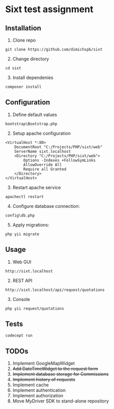 # Sixt test assignment

## Installation

1. Clone repo

```
git clone https://github.com/dimichspb/sixt
```

2. Change directory

```
cd sixt
```

3. Install dependenies

```
composer install
```

## Configuration

1. Define default values

```
bootstrap\Bootstrap.php
```

2. Setup apache configuration

```
<VirtualHost *:80>
    DocumentRoot "C:/Projects/PHP/sixt/web"
    ServerName sixt.localhost
    <Directory "C:/Projects/PHP/sixt/web">
        Options -Indexes +FollowSymLinks
        AllowOverride All
        Require all Granted
    </Directory>
</VirtualHost>
```

3. Restart apache service

```
apachectl restart
```

4. Configure database connection:

```
config\db.php
```

5. Apply migrations:

```
php yii migrate
```

## Usage

1. Web GUI

```
http://sixt.localhost
```

2. REST API

```
http://sixt.localhost/api/request/quotations
```

3. Console

```
php yii request/quotations
```

## Tests

```
codecept run
```

## TODOs

1. Implement GoogleMapWidget
2. ~~Add DateTimeWidget to the request form~~
3. ~~Implement database storage for Commissions~~
4. ~~Implement history of requests~~
5. Implement cache
6. Implement authentication
7. Implement authorization
8. Move MyDriver SDK to stand-alone repository